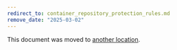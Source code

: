 ```yaml
---
redirect_to: container_repository_protection_rules.md
remove_date: "2025-03-02"
---
```


<!-- markdownlint-disable -->
<!-- vale off -->

This document was moved to [another location](container_repository_protection_rules.md).

<!-- This redirect file can be deleted after <2025-03-02>. -->
<!-- Redirects that point to other docs in the same project expire in three months. -->
<!-- Redirects that point to docs in a different project or site (link is not relative and starts with `https:`) expire in one year. -->
<!-- Before deletion, see: https://docs.gitlab.com/ee/development/documentation/redirects.html -->
